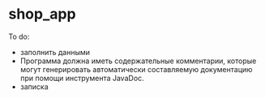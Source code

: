 # shop_app
To do:
 - заполнить данными
 - Программа должна иметь содержательные комментарии, которые
    могут генерировать автоматически составляемую документацию при помощи
    инструмента JavaDoc.
 - записка
   

 
 
 
 

 
